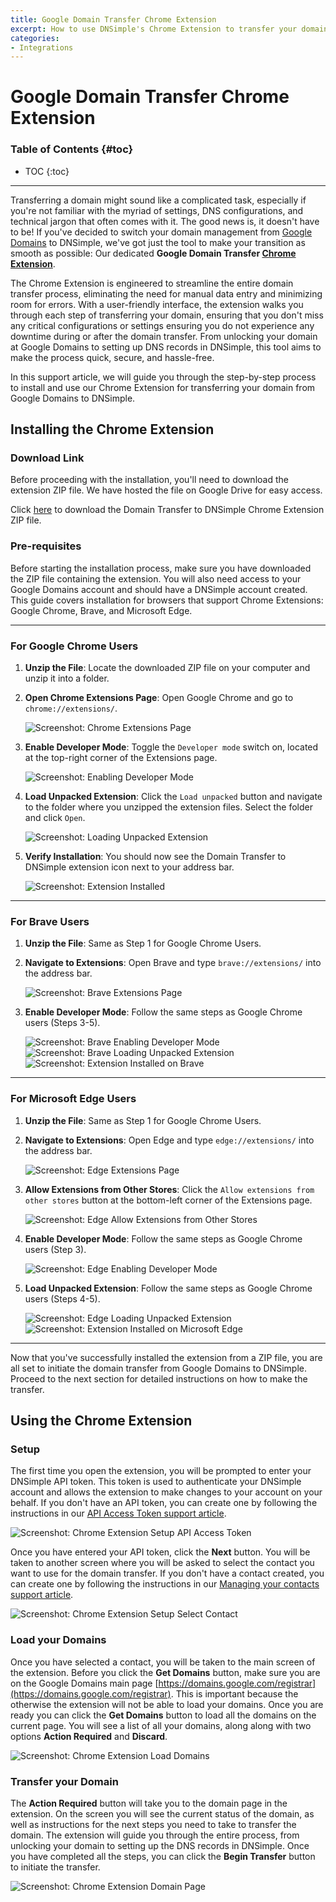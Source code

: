 ```yaml
---
title: Google Domain Transfer Chrome Extension
excerpt: How to use DNSimple's Chrome Extension to transfer your domain to DNSimple from Google Domains
categories:
- Integrations
---
```


# Google Domain Transfer Chrome Extension

### Table of Contents {#toc}

* TOC
{:toc}

---

Transferring a domain might sound like a complicated task, especially if you're not familiar with the myriad of settings, DNS configurations, and technical jargon that often comes with it. The good news is, it doesn't have to be! If you've decided to switch your domain management from [Google Domains](https://domains.google/) to DNSimple, we've got just the tool to make your transition as smooth as possible: Our dedicated **Google Domain Transfer [Chrome Extension](https://developer.chrome.com/docs/extensions/)**.

The Chrome Extension is engineered to streamline the entire domain transfer process, eliminating the need for manual data entry and minimizing room for errors. With a user-friendly interface, the extension walks you through each step of transferring your domain, ensuring that you don't miss any critical configurations or settings ensuring you do not experience any downtime during or after the domain transfer. From unlocking your domain at Google Domains to setting up DNS records in DNSimple, this tool aims to make the process quick, secure, and hassle-free.

In this support article, we will guide you through the step-by-step process to install and use our Chrome Extension for transferring your domain from Google Domains to DNSimple.

## Installing the Chrome Extension

### Download Link

Before proceeding with the installation, you'll need to download the extension ZIP file. We have hosted the file on Google Drive for easy access.

Click [here](https://link-to-file.com) to download the Domain Transfer to DNSimple Chrome Extension ZIP file.

### Pre-requisites

Before starting the installation process, make sure you have downloaded the ZIP file containing the extension. You will also need access to your Google Domains account and should have a DNSimple account created. This guide covers installation for browsers that support Chrome Extensions: Google Chrome, Brave, and Microsoft Edge.

---

### For Google Chrome Users

1. **Unzip the File**: Locate the downloaded ZIP file on your computer and unzip it into a folder.

2. **Open Chrome Extensions Page**: Open Google Chrome and go to `chrome://extensions/`.

    ![Screenshot: Chrome Extensions Page](/files/google-chrome-extensions-page.png)

3. **Enable Developer Mode**: Toggle the `Developer mode` switch on, located at the top-right corner of the Extensions page.

    ![Screenshot: Enabling Developer Mode](/files/google-chrome-extensions-page-dev-mode.png)

4. **Load Unpacked Extension**: Click the `Load unpacked` button and navigate to the folder where you unzipped the extension files. Select the folder and click `Open`.

    ![Screenshot: Loading Unpacked Extension](/files/google-chrome-load-unpacked-extension.png)

5. **Verify Installation**: You should now see the Domain Transfer to DNSimple extension icon next to your address bar.

    ![Screenshot: Extension Installed](/files/google-chrome-extension-added.png)

---

### For Brave Users

1. **Unzip the File**: Same as Step 1 for Google Chrome Users.

2. **Navigate to Extensions**: Open Brave and type `brave://extensions/` into the address bar.

    ![Screenshot: Brave Extensions Page](/files/brave-extensions-page.png)

3. **Enable Developer Mode**: Follow the same steps as Google Chrome users (Steps 3-5).

    ![Screenshot: Brave Enabling Developer Mode](/files/brave-extensions-page-dev-mode.png)
    ![Screenshot: Brave Loading Unpacked Extension](/files/brave-load-unpacked-extension.png)
    ![Screenshot: Extension Installed on Brave](/files/brave-extension-added.png)

---

### For Microsoft Edge Users

1. **Unzip the File**: Same as Step 1 for Google Chrome Users.

2. **Navigate to Extensions**: Open Edge and type `edge://extensions/` into the address bar.

    ![Screenshot: Edge Extensions Page](/files/edge-extensions-page.png)

3. **Allow Extensions from Other Stores**: Click the `Allow extensions from other stores` button at the bottom-left corner of the Extensions page.

    ![Screenshot: Edge Allow Extensions from Other Stores](/files/edge-extensions-allow-extensions-from-other-stores.png)

4. **Enable Developer Mode**: Follow the same steps as Google Chrome users (Step 3).

    ![Screenshot: Edge Enabling Developer Mode](/files/edge-extensions-page-dev-mode.png)

5. **Load Unpacked Extension**: Follow the same steps as Google Chrome users (Steps 4-5).

    ![Screenshot: Edge Loading Unpacked Extension](/files/edge-load-unpacked-extension.png)
    ![Screenshot: Extension Installed on Microsoft Edge](/files/edge-extension-added.png)

---

Now that you've successfully installed the extension from a ZIP file, you are all set to initiate the domain transfer from Google Domains to DNSimple. Proceed to the next section for detailed instructions on how to make the transfer.

## Using the Chrome Extension

### Setup

The first time you open the extension, you will be prompted to enter your DNSimple API token. This token is used to authenticate your DNSimple account and allows the extension to make changes to your account on your behalf. If you don't have an API token, you can create one by following the instructions in our [API Access Token support article](/articles/api-access-token).

![Screenshot: Chrome Extension Setup API Access Token](/files/chrome-extension-setup-api-token.png)

Once you have entered your API token, click the **Next** button. You will be taken to another screen where you will be asked to select the contact you want to use for the domain transfer. If you don't have a contact created, you can create one by following the instructions in our [Managing your contacts support article](/articles/contact-management/#creating-a-new-contact).

![Screenshot: Chrome Extension Setup Select Contact](/files/chrome-extension-setup-contact.png)

### Load your Domains

Once you have selected a contact, you will be taken to the main screen of the extension. Before you click the **Get Domains** button, make sure you are on the Google Domains main page [https://domains.google.com/registrar](https://domains.google.com/registrar). This is important because the otherwise the extension will not be able to load your domains. Once you are ready you can click the **Get Domains** button to load all the domains on the current page. You will see a list of all your domains, along along with two options **Action Required** and **Discard**.

![Screenshot: Chrome Extension Load Domains](/files/chrome-extension-load-domains.png)

### Transfer your Domain

The **Action Required** button will take you to the domain page in the extension. On the screen you will see the current status of the domain, as well as instructions for the next steps you need to take to transfer the domain. The extension will guide you through the entire process, from unlocking your domain to setting up the DNS records in DNSimple. Once you have completed all the steps, you can click the **Begin Transfer** button to initiate the transfer.

![Screenshot: Chrome Extension Domain Page](/files/chrome-extension-domain-page.png)
